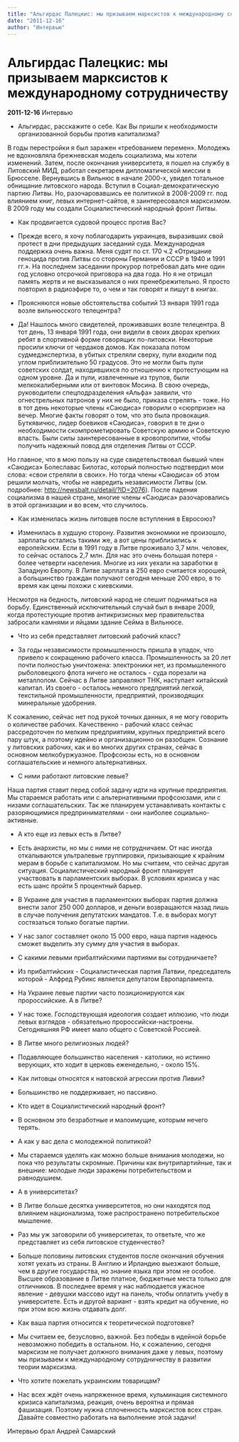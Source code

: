 ```yaml
---
title: "Альгирдас Палецкис: мы призываем марксистов к международному сотрудничеству"
date: "2011-12-16"
author: "Интервью"
---
```


# Альгирдас Палецкис: мы призываем марксистов к международному сотрудничеству

**2011-12-16** Интервью

- Альгирдас, расскажите о себе. Как Вы пришли к необходимости организованной борьбы против капитализма?

В годы перестройки я был заражен «требованием перемен». Молодежь не вдохновляла брежневская модель социализма, мы хотели изменений. Затем, после окончания университета, я пошел на службу в Литовский МИД, работал секретарем дипломатической миссии в Брюсселе. Вернувшись в Вильнюс в начале 2000-х, увидел тотальное обнищание литовского народа. Вступил в Социал-демократическую партию Литвы. Но, разочаровавшись ее политикой в 2008-2009 гг. под влиянием книг, левых интернет-сайтов, я заинтересовался марксизмом. В 2009 году мы создали Социалистический народный фронт Литвы.

- Как продвигается судовой процесс против Вас?

- Прежде всего, я хочу поблагодарить украинцев, выразивших свой протест в дни предыдущих заседаний суда. Международная поддержка очень важна. Меня судят по ст. 170 ч.2 «Отрицание геноцида против Литвы со стороны Германии и СССР в 1940 и 1991 гг.». На последнем заседании прокурор потребовал дать мне один год условно отсрочкой приговора на два года. Но я не отрицал память жертв и не высказывался о них пренебрежительно. Я просто повторил в радиоэфире то, о чем и так говорят и пишут в книгах.

- Проясняются новые обстоятельства событий 13 января 1991 года возле вильнюсского телецентра?

- Да! Нашлось много свидетелей, проживавших возле телецентра. В тот день, 13 января 1991 года, они видели в своих дворах крепких ребят в спортивной форме говорящих по-литовски. Некоторые просили ключи от чердаков домов. Как показала потом судмедэкспертиза, в убитых стреляли сверху, пули входили под углом приблизительно 50 градусов. Это не могли быть пули советских солдат, находившихся по отношению к протестующим на одном уровне. Да и пули, извлеченные из трупов, были мелкокалиберными или от винтовок Мосина. В свою очередь, руководители спецподразделения «Альфа» заявили, что огнестрельных патронов у них не было, приказа стрелять - тоже. Но в тот день некоторые члены «Саюдиса» говорили о «сюрпризе» на вечер. Многие факты говорят о том, что это была провокация. Буткявичюс, лидер боевиков «Саюдиса», говорил в те дни о необходимости скомпрометировать Советскую армию и Советскую власть. Были силы заинтересованные в кровопролитии, чтобы получить надежный повод для отделения Литвы от СССР.

Но главное, что в мою пользу на суде свидетельствовал бывший член «Саюдиса» Болеславас Билотас, который полностью подтвердил мои слова: «свои стреляли в своих». Но тогда члены «Саюдиса» об этом решили молчать, чтобы не навредить независимости Литвы (см. подробнее: http://newsbalt.ru/detail/?ID=2076). После падения социализма в нашей стране, многие члены «Саюдиса» разочаровались в этой организации и во всем, что случилось.

- Как изменилась жизнь литовцев после вступления в Евросоюз?

- Изменилась в худшую сторону. Развития экономики не произошло, зарплаты остались такими же, а вот цены приблизились к европейским. Если в 1991 году в Литве проживало 3,7 млн. человек, то сейчас осталось 2,7 млн. Для нас это очень большая потеря - более четверти населения. Многие из них уехали на заработки в Западную Европу. В Литве зарплата в 250 евро считается хорошей, а большинство граждан получают сегодня меньше 200 евро, в то время как цены похожи с киевскими.

Несмотря на бедность, литовский народ не спешит подниматься на борьбу. Единственный исключительный случай был в январе 2009, когда протестующие против антикризисных мер правительства забросали камнями и яйцами здание Сейма в Вильнюсе.

- Что из себя представляет литовский рабочий класс?

- За годы независимости промышленность пришла в упадок, что привело к сокращению рабочего класса. Промышленность за 20 лет почти полностью уничтожена: электроники нет, из промышленного рыболовецкого флота ничего не осталось - суда порезали на металлолом. Сейчас в Литве заправляют ТНК, наступает китайский капитал. Из своего - осталось немного предприятий легкой, текстильной промышленности, предприятий, производящих минеральные удобрения.

К сожалению, сейчас нет под рукой точных данных, я не могу говорить о количестве рабочих. Качественно - рабочий класс сейчас рассредоточен по мелким предприятиям, крупных предприятий всего пару штук, а поэтому идейно и организационно он разобщен. Сознание у литовских рабочих, как и во многих других странах, сейчас в основном мелкобуржуазное. Профсоюзы есть, но в основном соглашательские и немного альтернативных.

- С ними работают литовские левые?

Наша партия ставит перед собой задачу идти на крупные предприятия. Мы стараемся работать или с альтернативными профсоюзами, или с низами соглашательских. Так же планируем устанавливать контакты с разоряющимися предпринимателями - они наиболее социально-активные.

- А кто еще из левых есть в Литве?

- Есть анархисты, но мы с ними не сотрудничаем. От нас иногда откалываются ультралевые группировки, призывающие к крайним мерам в борьбе с капитализмом. Но мы считаем, что сейчас другая ситуация. Социалистический народный фронт планирует участвовать в парламентских выборах. В условиях кризиса у нас есть шанс пройти 5 процентный барьер.

- В Украине для участия в парламентских выборах партия должна внести залог 250 000 долларов, и деньги возвращаются назад лишь в случае получения депутатских мандатов. Т.е. в выборах могут состязаться только богатые партии.

- У нас залог составляет около 15 000 евро, наша партия надеюсь сможет выделить эту сумму для участия в выборах.

- С какими левыми прибалтийскими партиями вы сотрудничаете?

- Из прибалтийских - Социалистическая партия Латвии, председатель которой - Алфред Рубикс является депутатом Европарламента.

- На Украине левые партии часто позиционируются как пророссийские. А в Литве?

- У нас тоже. Господствующая идеология создает иллюзию, что люди левых взглядов - обязательно пророссийски-настроены. Сегодняшняя РФ имеет мало общего с Советской Россией.

- В Литве много религиозных людей?

- Подавляющее большинство населения - католики, но истинно верующих, кто ходит в церковь еженедельно, - около 15%.

- Как литовцы относятся к натовской агрессии против Ливии?

- Большинство не поддерживает, но пассивно.

- Кто идет в Социалистический народный фронт?

- В основном это безработные и малоимущие, которым нечего терять.

- А как у вас дела с молодежной политикой?

- Мы стараемся уделять как можно больше внимания молодежи, но пока что результаты скромные. Причины как внутрипартийные, так и внешние: молодые люди заражены потребительством и равнодушием.

- А в университетах?

- В Литве больше десятка университетов, но oни находятся под влиянием национализма, тоже распространено потребительское мышление.

- Раз мы уж заговорили об университетах, то ответьте, что же представляет из себя литовское студенчество?

- Больше половины литовских студентов после окончания обучения хотят уехать из страны. В Англию и Ирландию выезжают больше, чем в другие государства, но знание языка при этом не особое. Высшее образование в Литве платное, бюджетные места только для отличников. В последнее время у нас наблюдается ужасное явление - девушки массово идут на панель, чтобы оплатить учебу в университете. Есть и другой вариант - взять кредит на обучение, но при этом всю жизнь отдавать долг.

- Как ваша партия относится к теоретической подготовке?

- Мы считаем ее, безусловно, важной. Без победы в идейной борьбе невозможно победить в остальном. Но, к сожалению, сегодня марксизм не получает должного внимания даже у левых, поэтому мы призываем к международному сотрудничеству в развитии теории марксизма.

- Что хотите пожелать украинским товарищам?

- Нас всех ждёт очень напряженное время, кульминация системного кризиса капитализма, реакция, очень вероятна и прямая фашизация. Поэтому нужна сплоченность марксистов всех стран. Давайте совместно работать на выполнение этой задачи!

Интервью брал Андрей Самарский